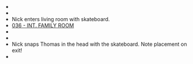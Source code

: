 * [](008-EXT.Neighborhood-Evening.md)
* [](009-EXT.Neighborhood-Evening.md)
* [](010-EXT.Driveway-Dusk--DEFERRED--.md)
Nick enters living room with skateboard.
* [036 - INT. FAMILY ROOM](036-INT.FamilyRoom.md)
* [](038-INT.FamilyRoom.md)
* [](040-INT.FamilyRoom.md)
* [](042-INT.FamilyRoom.md)
Nick snaps Thomas in the head with the skateboard. Note placement on exit!
* [](064-EXT.Backyard.md)
